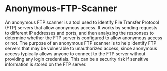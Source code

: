 # Anonymous-FTP-Scanner
An anonymous FTP scanner is a tool used to identify File Transfer Protocol (FTP) servers that allow anonymous access. It works by sending requests to different IP addresses and ports, and then analyzing the responses to determine whether the FTP server is configured to allow anonymous access or not.
The purpose of an anonymous FTP scanner is to help identify FTP servers that may be vulnerable to unauthorized access, since anonymous access typically allows anyone to connect to the FTP server without providing any login credentials. This can be a security risk if sensitive information is stored on the FTP server.
